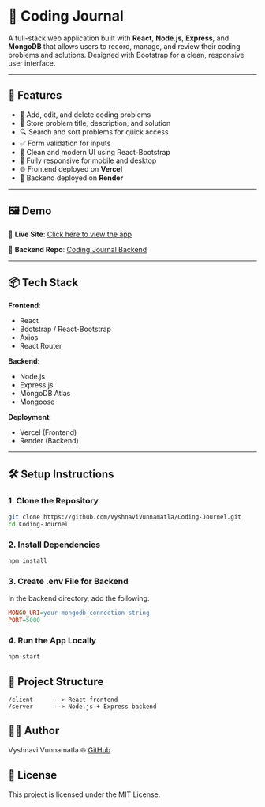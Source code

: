 # 📘 Coding Journal

A full-stack web application built with **React**, **Node.js**, **Express**, and **MongoDB** that allows users to record, manage, and review their coding problems and solutions. Designed with Bootstrap for a clean, responsive user interface.

---

## 🚀 Features

- 📝 Add, edit, and delete coding problems
- 💬 Store problem title, description, and solution
- 🔍 Search and sort problems for quick access
- ✅ Form validation for inputs
- 🎨 Clean and modern UI using React-Bootstrap
- 📱 Fully responsive for mobile and desktop
- 🌐 Frontend deployed on **Vercel**
- 🔧 Backend deployed on **Render**

---

## 🖼️ Demo

🔗 **Live Site**: [Click here to view the app](https://coding-journal-app.vercel.app/)

📂 **Backend Repo**: [Coding Journal Backend](https://github.com/VyshnaviVunnamatla/Coding-Journel/tree/main/backend)

---

## 📦 Tech Stack

**Frontend**:
- React
- Bootstrap / React-Bootstrap
- Axios
- React Router

**Backend**:
- Node.js
- Express.js
- MongoDB Atlas
- Mongoose

**Deployment**:
- Vercel (Frontend)
- Render (Backend)

---

## 🛠️ Setup Instructions

### 1. Clone the Repository

```bash
git clone https://github.com/VyshnaviVunnamatla/Coding-Journel.git
cd Coding-Journel
```

### 2. Install Dependencies

```bash
npm install
```

### 3. Create .env File for Backend
In the backend directory, add the following:

```ini
MONGO_URI=your-mongodb-connection-string
PORT=5000
```

### 4. Run the App Locally

```bash
npm start
```


## 📁 Project Structure

```pgsql
/client      --> React frontend
/server      --> Node.js + Express backend
```


## 🙋‍♀️ Author
Vyshnavi Vunnamatla
🌐 [GitHub](https://github.com/VyshnaviVunnamatla)


## 📜 License
This project is licensed under the MIT License.
